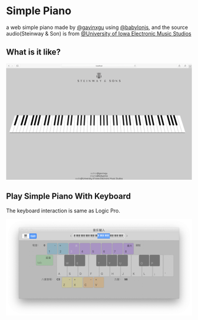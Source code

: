 # Simple Piano

a web simple piano made by <a href='https://github.com/gavinxgu' target="_blank">@gavinxgu</a> using <a href='https://www.babylonjs.com/' target="_blank">@babylonjs</a>, and the source audio(Steinway & Son) is from <a href='http://theremin.music.uiowa.edu/MISpiano.html' target="_blank">@University of Iowa Electronic Music Studios</a> 

## What is it like?

<img src="/doc/preview.png" />

## Play Simple Piano With Keyboard

The keyboard interaction is same as Logic Pro.

<img src="/doc/keyboardInteraction.png" />